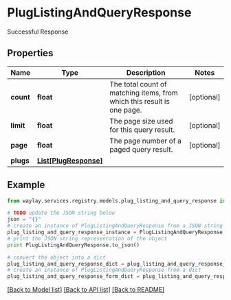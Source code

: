 # PlugListingAndQueryResponse

Successful Response

## Properties

Name | Type | Description | Notes
------------ | ------------- | ------------- | -------------
**count** | **float** | The total count of matching items, from which this result is one page. | [optional] 
**limit** | **float** | The page size used for this query result. | [optional] 
**page** | **float** | The page number of a paged query result. | [optional] 
**plugs** | [**List[PlugResponse]**](PlugResponse.md) |  | 

## Example

```python
from waylay.services.registry.models.plug_listing_and_query_response import PlugListingAndQueryResponse

# TODO update the JSON string below
json = "{}"
# create an instance of PlugListingAndQueryResponse from a JSON string
plug_listing_and_query_response_instance = PlugListingAndQueryResponse.from_json(json)
# print the JSON string representation of the object
print PlugListingAndQueryResponse.to_json()

# convert the object into a dict
plug_listing_and_query_response_dict = plug_listing_and_query_response_instance.to_dict()
# create an instance of PlugListingAndQueryResponse from a dict
plug_listing_and_query_response_form_dict = plug_listing_and_query_response.from_dict(plug_listing_and_query_response_dict)
```
[[Back to Model list]](../README.md#documentation-for-models) [[Back to API list]](../README.md#documentation-for-api-endpoints) [[Back to README]](../README.md)


